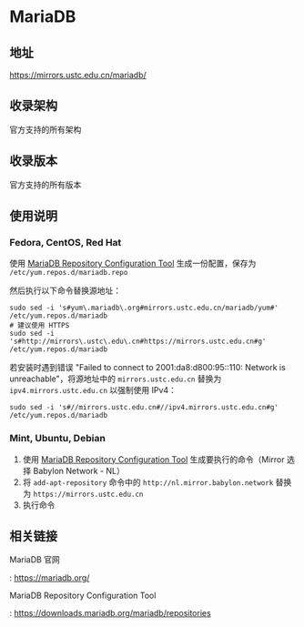 # MariaDB

## 地址

<https://mirrors.ustc.edu.cn/mariadb/>

## 收录架构

官方支持的所有架构

## 收录版本

官方支持的所有版本

## 使用说明

### Fedora, CentOS, Red Hat

使用 [MariaDB Repository Configuration
Tool](https://downloads.mariadb.org/mariadb/repositories)
生成一份配置，保存为 `/etc/yum.repos.d/mariadb.repo`

然后执行以下命令替换源地址：

    sudo sed -i 's#yum\.mariadb\.org#mirrors.ustc.edu.cn/mariadb/yum#' /etc/yum.repos.d/mariadb
    # 建议使用 HTTPS
    sudo sed -i 's#http://mirrors\.ustc\.edu\.cn#https://mirrors.ustc.edu.cn#g' /etc/yum.repos.d/mariadb

若安装时遇到错误 "Failed to connect to 2001:da8:d800:95::110: Network is
unreachable"，将源地址中的 `mirrors.ustc.edu.cn` 替换为
`ipv4.mirrors.ustc.edu.cn` 以强制使用 IPv4：

    sudo sed -i 's#//mirrors.ustc.edu.cn#//ipv4.mirrors.ustc.edu.cn#g' /etc/yum.repos.d/mariadb

### Mint, Ubuntu, Debian

1. 使用 [MariaDB Repository Configuration
    Tool](https://downloads.mariadb.org/mariadb/repositories)
    生成要执行的命令（Mirror 选择 Babylon Network - NL）
2. 将 `add-apt-repository` 命令中的
    `http://nl.mirror.babylon.network` 替换为
    `https://mirrors.ustc.edu.cn`
3. 执行命令

## 相关链接

MariaDB 官网

:   <https://mariadb.org/>

MariaDB Repository Configuration Tool

:   <https://downloads.mariadb.org/mariadb/repositories>
